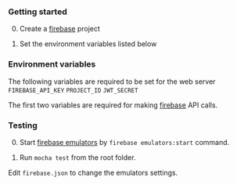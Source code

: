 ### Getting started

0. Create a [firebase](https://firebase.google.com/) project

1. Set the environment variables listed below

### Environment variables 

The following variables are required to be set for the web server 
 `FIREBASE_API_KEY`
 `PROJECT_ID`
 `JWT_SECRET`
 
 The first two variables are required for making [firebase](https://firebase.google.com/) API calls. 
 
 ### Testing
 
 0. Start [firebase emulators](https://firebase.google.com/docs/emulator-suite) by `firebase emulators:start` command.
 
 1. Run `mocha test` from the root folder.

Edit `firebase.json` to change the emulators settings.
